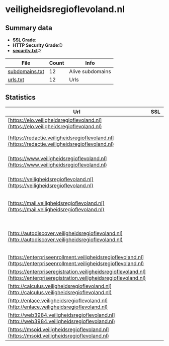 

# veiligheidsregioflevoland.nl
## Summary data


 - **SSL Grade**:
 - **HTTP Security Grade**:D
 - **[security.txt](https://www.digitaleoverheid.nl/nieuws/standaard-security-txt-nu-verplicht-voor-overheid/)**:2


| File       | Count | Info |
|------------|-------|------|
|[subdomains.txt](/data/veiligheidsregioflevoland.nl/subdomains.txt)|12|Alive subdomains|
|[urls.txt](/data/veiligheidsregioflevoland.nl/urls.txt)|12|Urls|


## Statistics


| Url | SSL | HTTP | Server | Cookie | HSTS | CORS | CTO | CSP | XFO | XXP | RP |FP| Tech |Title |
|--------|-------|-------|------|------|------|------|------|------|------|------|------|------|------|------|
|[https://elo.veiligheidsregioflevoland.nl](https://elo.veiligheidsregioflevoland.nl)| | **E**|-| | | | | | | :white_check_mark: | :white_check_mark: | |Microsoft ASP.NET:-|CK Mensenmassa|
|[https://redactie.veiligheidsregioflevoland.nl](https://redactie.veiligheidsregioflevoland.nl)| | **A**|-|:white_check_mark: |:white_check_mark: | | | :white_check_mark:| | :white_check_mark: | :white_check_mark: | |HSTS Microsoft ASP.NET:-|Object moved|
|[https://www.veiligheidsregioflevoland.nl](https://www.veiligheidsregioflevoland.nl)| | **A**|-| |:white_check_mark: | | | :white_check_mark:| :white_check_mark: | :white_check_mark: | :white_check_mark: | |HSTS Microsoft ASP.NET:-|Home - Website V...|
|[https://veiligheidsregioflevoland.nl](https://veiligheidsregioflevoland.nl)| | **A**|-| |:white_check_mark: | | | :white_check_mark:| :white_check_mark: | :white_check_mark: | :white_check_mark: | |HSTS Microsoft ASP.NET:-|Object moved|
|[https://mail.veiligheidsregioflevoland.nl](https://mail.veiligheidsregioflevoland.nl)| | **E**|| | | | | | | | :white_check_mark: | |HSTS Ruby Ruby on Rails Stimulus|Mijndomein.nl|
|[http://autodiscover.veiligheidsregioflevoland.nl](http://autodiscover.veiligheidsregioflevoland.nl)| | **C**|Microsoft-IIS/10.0| |:white_check_mark: | | | | | | :white_check_mark: | |IIS:10.0 Microsoft ASP.NET Windows Server||
|[https://enterpriseenrollment.veiligheidsregioflevoland.nl](https://enterpriseenrollment.veiligheidsregioflevoland.nl)| | **E**|| | | | | | | | :white_check_mark: | |HSTS||
|[https://enterpriseregistration.veiligheidsregioflevoland.nl](https://enterpriseregistration.veiligheidsregioflevoland.nl)| | **E**|| | | | | | | | :white_check_mark: | |||
|[http://calculus.veiligheidsregioflevoland.nl](http://calculus.veiligheidsregioflevoland.nl)| | **E**|| | | | | | | | :white_check_mark: | |||
|[http://enlace.veiligheidsregioflevoland.nl](http://enlace.veiligheidsregioflevoland.nl)| | **E**|| | | | | | | | :white_check_mark: | |||
|[http://web3984.veiligheidsregioflevoland.nl](http://web3984.veiligheidsregioflevoland.nl)| | **E**|| | | | | | | | :white_check_mark: | |||
|[https://msoid.veiligheidsregioflevoland.nl](https://msoid.veiligheidsregioflevoland.nl)| | **E**|| | | | | | | | :white_check_mark: | ||Object moved|



